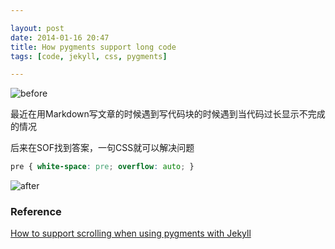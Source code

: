 ```yaml
---

layout: post
date: 2014-01-16 20:47
title: How pygments support long code
tags: [code, jekyll, css, pygments]

---
```


![before](https://dl.dropboxusercontent.com/u/24683331/blog_img/2014-01-16-jekyll-pygments-support-code-too-long/highlight_raw.png)

最近在用Markdown写文章的时候遇到写代码块的时候遇到当代码过长显示不完成的情况

后来在SOF找到答案，一句CSS就可以解决问题

```css
pre { white-space: pre; overflow: auto; }
```

![after](https://dl.dropboxusercontent.com/u/24683331/blog_img/2014-01-16-jekyll-pygments-support-code-too-long/highlight_css.png)

### Reference
[How to support scrolling when using pygments with Jekyll][ref_sof]

[ref_sof]: http://stackoverflow.com/questions/11093233/how-to-support-scrolling-when-using-pygments-with-jekyll